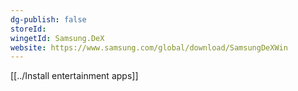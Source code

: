 ```yaml
---
dg-publish: false
storeId: 
wingetId: Samsung.DeX
website: https://www.samsung.com/global/download/SamsungDeXWin
---
```


[[../Install entertainment apps]]